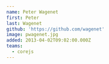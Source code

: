 ```yaml
---
name: Peter Wagenet
first: Peter
last: Wagenet
github: 'https://github.com/wagenet'
image: pwagenet.jpg
added: 2013-04-02T09:02:00.000Z
teams:
  - corejs
---
```

